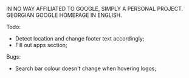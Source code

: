 IN NO WAY AFFILIATED TO GOOGLE, SIMPLY A PERSONAL PROJECT.
GEORGIAN GOOGLE HOMEPAGE IN ENGLISH.

Todo:
- Detect location and change footer text accordingly;
- Fill out apps section;

Bugs:
- Search bar colour doesn't change when hovering logos;
